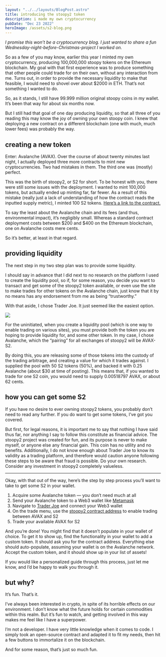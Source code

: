 ```yaml
---
layout: "../../layouts/BlogPost.astro"
title: introducing the stoopy2 token
description: i made my own cryptocurrency
pubDate: "Dec 23 2022"
heroImage: /assets/s2-blog.png
---
```

*I promise this won’t be a cryptocurrency blog. I just wanted to share a fun Wednesday-night-before-Christmas-project I worked on.*

So as a few of you may know, earlier this year I minted my own cryptocurrency, producing 100,000,000 stoopy tokens on the Ethereum blockchain. My goal with that first experience was to produce something that other people could trade for on their own, without any interaction from me. Turns out, in order to provide the necessary liquidity to make that feasible, I would need to shovel over about $2000 in ETH. That’s not something I wanted to do.

So, as it stands, I still have 99.999 million original stoopy coins in my wallet. It’s been that way for about six months now.

But I still had that goal of one day producing liquidity, so that all three of you reading this may know the joy of owning your own stoopy coin. I knew that deploying a new contract on a different blockchain (one with much, much lower fees) was probably the way.

## creating a new token

Enter: Avalanche (AVAX). Over the course of about twenty minutes last night, I actually deployed three more contracts to mint new cryptocurrencies. Two had mistakes in them. The third one was (mostly) perfect.

This was the birth of stoopy2, or S2 for short. To be honest with you, there were still some issues with the deployment. I wanted to mint 100,000 tokens, but actually ended up minting far, far fewer. As a result of this mistake (really just a lack of understanding of how the contract reads the inputted supply metric), I minted 100 S2 tokens. [Here’s a link to the contract.](https://snowtrace.io/address/0x4a7e256ece583950816c26700d2249c175ee6f91)

To say the least about the Avalanche chain and its fees (and thus, environmental impact), it’s negligibly small. Whereas a standard contract deployment costs between $200 and $400 on the Ethereum blockchain, one on Avalanche costs mere cents.

So it’s better, at least in that regard.

## providing liquidity

The next step in my two step plan was to provide some liquidity.

I should say in advance that I did next to no research on the platform I used to create the liquidity pool, so if, for some reason, you decide you want to transact and get some of the stoopy2 token available, or even use the site to make trades for other tokens on the Avalanche chain, just know that it by no means has any endorsement from me as being “trustworthy.”

With that aside, I chose Trader Joe. It just seemed like the easiest option.

![](https://images.squarespace-cdn.com/content/v1/61c1894d76fd1365e7917b5e/27a3155e-b089-46b0-855e-77d1a3c50310/S2+on+TraderJoe?format=1000w)

For the uninitiated, when you create a liquidity pool (which is one way to enable trading on various sites), you must provide both the token you are hoping to provide liquidity for, and some other token. In my case, I chose Avalanche, which the “pairing” for all exchanges of stoopy2 will be AVAX-S2.

By doing this, you are releasing some of those tokens into the custody of the trading arbitrage, and creating a value for which it trades against. I supplied the pool with 50 S2 tokens (50%), and backed it with 0.25 Avalanche (about $30 at time of posting). This means that, if you wanted to trade for one S2 coin, you would need to supply 0.00518797 AVAX, or about 62 cents.

## how you can get some S2

If you have no desire to ever owning stoopy2 tokens, you probably don’t need to read any further. If you do want to get some tokens, I’ve got you covered.

But first, for legal reasons, it is important me to say that nothing I have said thus far, nor anything I say to follow this constitute as financial advice. The stoopy2 project was created for fun, and its purpose is never to make myself, or anyone else any financial gain. This coin has no utility and no benefits. Additionally, I do not know enough about Trader Joe to know its validity as a trading platform, and therefore would caution anyone following these steps to be aware that fraud is possible. Do your own research. Consider any investment in stoopy2 completely valueless.

- - -

Okay, with that out of the way, here’s the step by step process you’ll want to take to get some S2 in your wallet.

1. Acquire some Avalanche token — you don’t need much at all
2. Send your Avalanche token to a Web3 wallet like [Metamask](https://metamask.io)
3. Navigate to [Trader Joe](https://traderjoexyz.com#/home) and connect your Web3 wallet
4. On the trade menu, use the [stoopy2 contract address](https://snowtrace.io/address/0x4a7e256ece583950816c26700d2249c175ee6f91) to enable trading between AVAX and S2
5. Trade your available AVAX for S2

And you’re done! You might find that it doesn’t populate in your wallet of choice. To get it to show up, find the functionality in your wallet to add a custom token. It should ask you for the contract address. Everything else should auto-populate, assuming your wallet is on the Avalanche network. Accept the custom token, and it should show up in your list of assets!

If you would like a personalized guide through this process, just let me know, and I’d be happy to walk you through it.

## but why?

It’s fun. That’s it.

I’ve always been interested in crypto, in spite of its horrible effects on our environment. I don’t know what the future holds for certain commodities within this realm. But it’s fun to watch, and getting involved in this way makes me feel like I have a superpower.

I’m not a developer. I have very little knowledge when it comes to code. I simply took an open-source contract and adapted it to fit my needs, then hit a few buttons to immortalize it on the blockchain.

And for some reason, that’s just so much fun.

<!--EndFragment-->